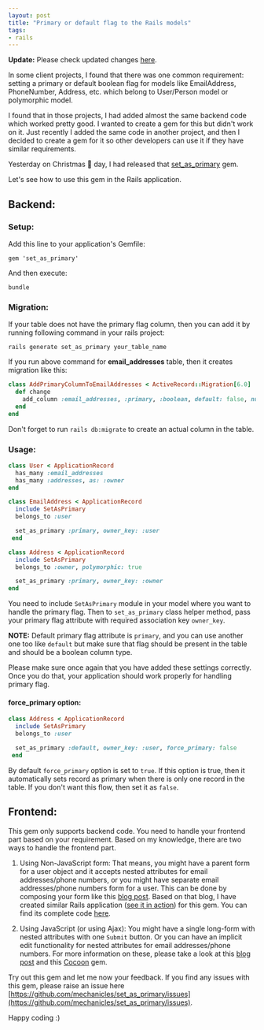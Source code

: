 ```yaml
---
layout: post
title: "Primary or default flag to the Rails models"
tags:
- rails
---
```


**Update:** Please check updated changes <a href="https://github.com/mechanicles/set_as_primary/blob/master/CHANGELOG.md" target="_blank">here</a>.

In some client projects, I found that there was one common requirement: setting a
primary or default boolean flag for models like EmailAddress, PhoneNumber, 
Address, etc. which belong to User/Person model or polymorphic model. 

I found that in those projects, I had added almost the same backend code
which worked pretty good. I wanted to create a gem for this but didn't work on
it. Just recently I added the same code in another project, and then I decided
to create a gem for it so other developers can use it if they have
similar requirements.

Yesterday on Christmas :christmas_tree: day, I had released that [set_as_primary](
https://github.com/mechanicles/set_as_primary) gem.

Let's see how to use this gem in the Rails application.

## Backend:

### Setup:

Add this line to your application's Gemfile:

```
gem 'set_as_primary'
```

And then execute:

```
bundle
```

### Migration:

If your table does not have the primary flag column, then you can add it by
running following command in your rails project:


```shell
rails generate set_as_primary your_table_name
```

If you run above command for **email_addresses** table, then it creates migration like this:

```ruby
class AddPrimaryColumnToEmailAddresses < ActiveRecord::Migration[6.0]
  def change
    add_column :email_addresses, :primary, :boolean, default: false, null: false
  end
end
```

Don't forget to run `rails db:migrate` to create an actual column in the table.

### Usage:

```ruby
class User < ApplicationRecord
  has_many :email_addresses
  has_many :addresses, as: :owner
end

class EmailAddress < ApplicationRecord
  include SetAsPrimary
  belongs_to :user

  set_as_primary :primary, owner_key: :user
 end

class Address < ApplicationRecord
  include SetAsPrimary
  belongs_to :owner, polymorphic: true

  set_as_primary :primary, owner_key: :owner
end
```

You need to include `SetAsPrimary` module in your model where you want to handle
the primary flag. Then to `set_as_primary` class helper method, pass your primary
flag attribute with required association key `owner_key`.

**NOTE:** Default primary flag attribute is `primary`, and you can use another
one too like `default` but make sure that flag should be present in the table 
and should be a boolean column type.

Please make sure once again that you have added these settings correctly. Once you
do that, your application should work properly for handling primary flag.

#### force_primary option:

```ruby
class Address < ApplicationRecord
  include SetAsPrimary
  belongs_to :user

  set_as_primary :default, owner_key: :user, force_primary: false
 end
```

By default `force_primary` option is set to `true`. If this option is true, then it
automatically sets record as primary when there is only one record in the table.
If you don't want this flow, then set it as `false`.

## Frontend:

This gem only supports backend code. You need to handle your frontend part based
on your requirement. Based on my knowledge, there are two ways to handle the 
frontend part.

1. Using Non-JavaScript form: That means, you might have a parent form for a user
object and it accepts nested attributes for email addresses/phone numbers, or you 
might have separate email addresses/phone numbers form for a user. This can be done
by composing your form like this
[blog post](https://blog.yechiel.me/rails-radio-tags-in-nested-forms-4f252ae8cf53).
Based on that blog, I have created similar Rails application ([see it in
action](https://cryptic-lake-90495.herokuapp.com/)) for this gem. You can find
its complete code [here](https://github.com/mechanicles/set_as_primary_rails_app).

2. Using JavaScript (or using Ajax): You might have a single long-form with
nested attributes with one `Submit` button. Or you can have an implicit edit
functionality for nested attributes for email addresses/phone numbers. For more
information on these, please take a look at this [blog
post](https://www.pluralsight.com/guides/ruby-on-rails-nested-attributes) and
this [Cocoon](https://github.com/nathanvda/cocoon) gem.

Try out this gem and let me now your feedback. If you find any issues with this gem,
please raise an issue here [https://github.com/mechanicles/set_as_primary/issues](https://github.com/mechanicles/set_as_primary/issues).

Happy coding :)

